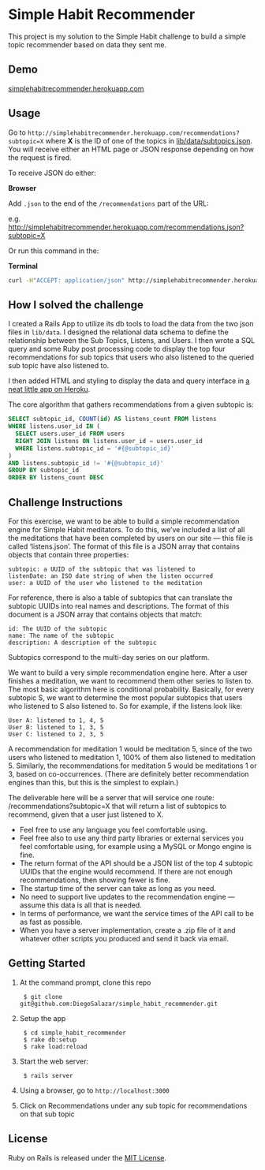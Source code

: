 # Simple Habit Recommender

This project is my solution to the Simple Habit challenge to build a simple topic recommender based on data they sent me.

## Demo

[simplehabitrecommender.herokuapp.com](http://simplehabitrecommender.herokuapp.com)

## Usage

Go to `http://simplehabitrecommender.herokuapp.com/recommendations?subtopic=X` where **X** is the ID of one of the topics in [lib/data/subtopics.json](https://github.com/DiegoSalazar/simple_habit_recommender/blob/master/lib/data/subtopics.json). You will receive either an HTML page or JSON response depending on how the request is fired.

To receive JSON do either: 

**Browser**

Add `.json` to the end of the `/recommendations` part of the URL:

e.g. http://simplehabitrecommender.herokuapp.com/recommendations.json?subtopic=X

Or run this command in the:

**Terminal**

```bash
curl -H"ACCEPT: application/json" http://simplehabitrecommender.herokuapp.com/recommendations?subtopic=X
```

## How I solved the challenge

I created a Rails App to utilize its db tools to load the data from the two json files in `lib/data`. I designed the relational data schema to define the relationship between the Sub Topics, Listens, and Users. I then wrote a SQL query and some Ruby post processing code to display the top four recommendations for sub topics that users who also listened to the queried sub topic have also listened to.

I then added HTML and styling to display the data and query interface in [a neat little app on Heroku](http://simplehabitrecommender.herokuapp.com).

The core algorithm that gathers recommendations from a given subtopic is:

```sql
SELECT subtopic_id, COUNT(id) AS listens_count FROM listens
WHERE listens.user_id IN (
  SELECT users.user_id FROM users
  RIGHT JOIN listens ON listens.user_id = users.user_id
  WHERE listens.subtopic_id = '#{@subtopic_id}'
) 
AND listens.subtopic_id != '#{@subtopic_id}'
GROUP BY subtopic_id
ORDER BY listens_count DESC
```

## Challenge Instructions

For this exercise, we want to be able to build a simple recommendation engine for Simple Habit meditators. To do this, we’ve included a list of all the meditations that have been completed by users on our site — this file is called ‘listens.json’. The format of this file is a JSON array that contains objects that contain three properties:

    subtopic: a UUID of the subtopic that was listened to
    listenDate: an ISO date string of when the listen occurred
    user: a UUID of the user who listened to the meditation

For reference, there is also a table of subtopics that can translate the subtopic UUIDs into real names and descriptions. The format of this document is a JSON array that contains objects that match:

    id: The UUID of the subtopic
    name: The name of the subtopic
    description: A description of the subtopic

Subtopics correspond to the multi-day series on our platform.

We want to build a very simple recommendation engine here. After a user finishes a meditation, we want to recommend them other series to listen to. The most basic algorithm here is conditional probability. Basically, for every subtopic S, we want to determine the most popular subtopics that users who listened to S also listened to. So for example, if the listens look like:

    User A: listened to 1, 4, 5
    User B: listened to 1, 3, 5
    User C: listened to 2, 3, 5

A recommendation for meditation 1 would be meditation 5, since of the two users who listened to meditation 1, 100% of them also listened to meditation 5. Similarly, the recommendations for meditation 5 would be meditations 1 or 3, based on co-occurrences. (There are definitely better recommendation engines than this, but this is the simplest to explain.)

The deliverable here will be a server that will service one route: /recommendations?subtopic=X that will return a list of subtopics to recommend, given that a user just listened to X.

- Feel free to use any language you feel comfortable using.
- Feel free also to use any third party libraries or external services you feel comfortable using, for example using a MySQL or Mongo engine is fine.
- The return format of the API should be a JSON list of the top 4 subtopic UUIDs that the engine would recommend. If there are not enough recommendations, then showing fewer is fine.
- The startup time of the server can take as long as you need.
- No need to support live updates to the recommendation engine — assume this data is all that is needed.
- In terms of performance, we want the service times of the API call to be as fast as possible.
- When you have a server implementation, create a .zip file of it and whatever other scripts you produced and send it back via email.

## Getting Started

1. At the command prompt, clone this repo

        $ git clone git@github.com:DiegoSalazar/simple_habit_recommender.git

2. Setup the app

        $ cd simple_habit_recommender
        $ rake db:setup
        $ rake load:reload

3. Start the web server:

        $ rails server

4. Using a browser, go to `http://localhost:3000`

5. Click on Recommendations under any sub topic for recommendations on that sub topic

## License

Ruby on Rails is released under the [MIT License](http://www.opensource.org/licenses/MIT).
